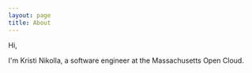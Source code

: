 ```yaml
---
layout: page
title: About
---
```


Hi, 

I'm Kristi Nikolla, a software engineer at the Massachusetts Open Cloud. 
